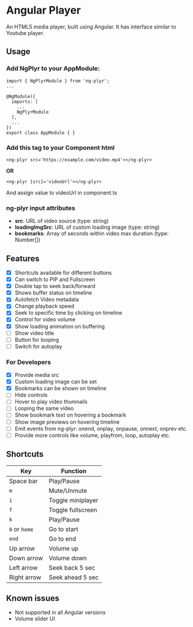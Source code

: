 # Angular Player

An HTML5 media player, built using Angular. It has interface similar to Youtube player.

## Usage
### Add NgPlyr to your AppModule:
```
import { NgPlyrModule } from 'ng-plyr';
...

@NgModule({
  imports: [
    ...
    NgPlyrModule
  ],
  ...
})
export class AppModule { }
```

### Add this tag to your Component html
```
<ng-plyr src='https://example.com/video.mp4'></ng-plyr>
```
**OR**
```
<ng-plyr [src]='videoUrl'></ng-plyr>
```
And assign value to videoUrl in component.ts

### ng-plyr input attributes
- **src**: URL of video source (type: string)
- **loadingImgSrc**: URL of custom loading image (type: string)
- **bookmarks**: Array of seconds within video max duration (type: Number[])

## Features
- [x] Shortcuts available for different buttons
- [x] Can switch to PIP and Fullscreen
- [x] Double tap to seek back/forward
- [x] Shows buffer status on timeline
- [x] Autofetch Video metadata
- [x] Change playback speed
- [x] Seek to specific time by clicking on timeline
- [x] Control for video volume
- [x] Show loading animation on buffering
- [ ] Show video title
- [ ] Button for looping
- [ ] Switch for autoplay

### For Developers
- [x] Provide media src
- [x] Custom loading image can be set
- [x] Bookmarks can be shown on timeline
- [ ] Hide controls
- [ ] Hover to play video thumnails
- [ ] Looping the same video
- [ ] Show bookmark text on hovering a bookmark
- [ ] Show image previews on hovering timeline
- [ ] Emit events from ng-plyr: onend, onplay, onpause, onnext, onprev etc.
- [ ] Provide more controls like volume, playfrom, loop, autoplay etc.

## Shortcuts
| Key          | Function             |
| ------------ | -------------------- |
| Space bar    | Play/Pause           |
| `m`          | Mute/Unmute          |
| `i`          | Toggle miniplayer    |
| `f`          | Toggle fullscreen    |
| `k`          | Play/Pause           |
| `0` or `home`| Go to start          |
| `end`        | Go to end            |
| Up arrow     | Volume up            |
| Down arrow   | Volume down          |
| Left arrow   | Seek back 5 sec      |
| Right arrow  | Seek ahead 5 sec     |

## Known issues
- Not supported in all Angular versions
- Volume slider UI
